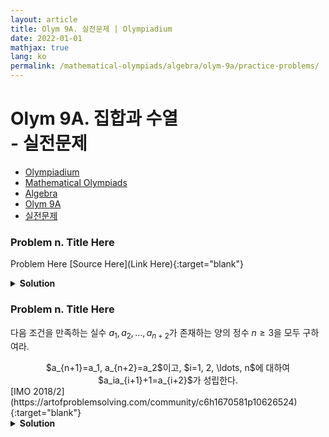 ```yaml
---
layout: article
title: Olym 9A. 실전문제 | Olympiadium
date: 2022-01-01
mathjax: true
lang: ko
permalink: /mathematical-olympiads/algebra/olym-9a/practice-problems/
---
```

# Olym 9A. 집합과 수열 <br> <ssup> - 실전문제</ssup>

<ul class="breadcrumb">
	<li><a href="{{ site.homeurl }}">Olympiadium</a></li> 
	<li><a href="{{ site.homeurl }}mathematical-olympiads/">Mathematical Olympiads</a></li> 
	<li><a href="{{ site.homeurl }}mathematical-olympiads/algebra/">Algebra</a></li> 
	<li><a href="{{ site.homeurl }}mathematical-olympiads/algebra/olym-9a/">Olym 9A</a></li> 
	<li><a href="{{ site.homeurl }}mathematical-olympiads/algebra/olym-9a/practice-problems/">실전문제</a></li>
</ul>

### Problem n. Title Here
<blueboard> Problem Here </blueboard>
[Source Here](Link Here){:target="blank"}
<pinkborder><details>
<summary><b>Solution</b></summary>
Solution Here. 
</details></pinkborder>

### Problem n. Title Here
<blueboard> 다음 조건을 만족하는 실수 $a_1, a_2, \ldots, a_{n+2}$가 존재하는 양의 정수 $n \ge 3$을 모두 구하여라.  
<center><ssbr/> $a_{n+1}=a_1, a_{n+2}=a_2$이고, $i=1, 2, \ldots, n$에 대하여 $a_ia_{i+1}+1=a_{i+2}$가 성립한다. <ssbr/></center> </blueboard>
[IMO 2018/2](https://artofproblemsolving.com/community/c6h1670581p10626524){:target="blank"}
<pinkborder><details>
<summary><b>Solution</b></summary>
Solution Here. 
</details></pinkborder>
